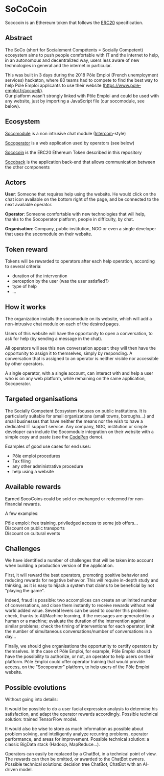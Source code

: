 # SoCoCoin

Sococoin is an Ethereum token that follows the
[ERC20](https://github.com/ethereum/EIPs/blob/master/EIPS/eip-20.md) specification.

## Abstract

The SoCo (short for Socialement Compétents = Socially Competent) ecosystem aims
to push people comfortable with IT and the internet to help, in an autonomous
and decentralized way, users less aware of new technologies in general and the
internet in particular.

This was built in 3 days during the 2018 Pôle Emploi (French unemployment
services) hackaton, where 80 teams had to compete to find the best way to
help Pôle Emploi applicants to use their website
(https://www.pole-emploi.fr/accueil/).  
Our platform wasn't strongly linked with Pôle Emploi and could be used with
any website, just by importing a JavaScript file (our socomodule, see below).

## Ecosystem

[Socomodule](https://github.com/socialement-competents/socomodule)
is a non intrusive chat module ([Intercom](https://www.intercom.com/)-style)

[Socoperator](https://github.com/socialement-competents/socoperator)
is a web application used by operators (see below)

[Sococoin](https://github.com/socialement-competents/sococoin)
is the ERC20 Ethereum Token described in this repository

[Socoback](https://github.com/socialement-competents/socoback)
is the application back-end that allows communication between the other components

## Actors

**User**:
Someone that requires help using the website. He would click on the chat icon
available on the bottom right of the page, and be connected to the next available
operator.

**Operator**:
Someone comfortable with new technologies that will help, thanks to the
Socoperator platform, people in difficulty, by chat.

**Organisation**:
Company, public institution, NGO or even a single developer that uses the
socomodule on their website.

## Token reward

Tokens will be rewarded to operators after each help operation, according to
several criteria:
- duration of the intervention
- perception by the user (was the user satisfied?)
- type of help
- ...

## How it works

The organization installs the socomodule on its website, which will add
a non-intrusive chat module on each of the desired pages.

Users of this website will have the opportunity to open a conversation,
to ask for help (by sending a message in the chat).

All operators will see this new conversation appear: they will then have
the opportunity to assign it to themselves, simply by responding. A
conversation that is assigned to an operator is neither visible nor accessible
by other operators.

A single operator, with a single account, can interact with and help a user who
is on any web platform, while remaining on the same application, Socoperator.

## Targeted organisations

The Socially Competent Ecosystem focuses on public institutions. It is particularly
suitable for small organizations (small towns, boroughs...) and small businesses
that have neither the means nor the wish to have a dedicated IT support service.
Any company, NGO, institution or simple developer can include the Socomodule
integration on their website with a simple copy and paste
(see the [CodePen](https://codepen.io/tsauvajon/pen/JvmrEo) demo).

Examples of good use cases for end uses:
- Pôle emploi procedures
- Tax filing
- any other administrative procedure
- help using a website

## Available rewards

Earned SocoCoins could be sold or exchanged or redeemed for non-financial rewards.

A few examples:

Pôle emploi: free training, priviledged access to some job offers...  
Discount on public transports  
Discount on cultural events  

## Challenges

We have identified a number of challenges that will be taken into account when
building a production version of the application.

First, it will reward the best operators, promoting positive behavior and
reducing rewards for negative behavior. This will require in-depth study and
thinking, as it is easy to hijack a system that claims to be beneficial by not
"playing the game".

Indeed, fraud is possible: two accomplices can create an unlimited number of
conversations, and close them instantly to receive rewards without real world
added value. Several levers can be used to counter this problem: check, thanks
to AI/Machine learning, if the messages are generated by a human or a machine;
evaluate the duration of the intervention against similar problems; check the
timing of interventions for each operator; limit the number of simultaneous
conversations/number of conversations in a day...

Finally, we should give organisations the opportunity to certify operators by
themselves. In the case of Pôle Emploi, for example, Pôle Emploi should have the
possibility to authorize, or not, an operator to help users on their platform.
Pôle Emploi could offer operator training that would provide access, on the
"Socoperator" platform, to help users of the Pôle Emploi website.

## Possible evolutions

Without going into details:

It would be possible to do a user facial expression analysis to determine his
satisfaction, and adapt the operator rewards accordingly. Possible technical
solution: trained TensorFlow model.

It would also be wise to store as much information as possible about problem
solving, and intelligently analyze recurring problems, operator performance,
and areas for improvement. Possible technical solution: a classic BigData stack
(Hadoop, MapReduce...).

Operators can easily be replaced by a ChatBot, in a technical point of view. The
rewards can then be omitted, or awarded to the ChatBot owners. Possible
technical solutions: decision tree ChatBot, ChatBot with an AI-driven model.

